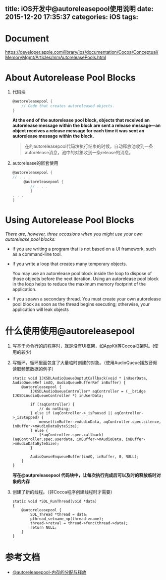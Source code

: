 title: iOS开发中@autoreleasepool使用说明
date: 2015-12-20 17:35:37
categories: iOS
tags:
---



# Document

https://developer.apple.com/library/ios/documentation/Cocoa/Conceptual/MemoryMgmt/Articles/mmAutoreleasePools.html

# About Autorelease Pool Blocks

1. 代码块

	``` objective-c
	@autoreleasepool {
	    // Code that creates autoreleased objects.
	}
	```
	
	**At the end of the autorelease pool block, objects that received an autorelease message within the block are sent a release message—an object receives a release message for each time it was sent an autorelease message within the block.**
	
	> 在的autoreleasepool代码块执行结束的时候，自动释放池收到一条autorelease消息，池中的对象收到一条release的消息。
	
2. autorelease的嵌套使用

	``` Objective-C
	@autoreleasepool {
    // . . .
   		 @autoreleasepool {
        	// . . .
    		}
    . . .
	}
	```
	
# Using Autorelease Pool Blocks	
*There are, however, three occasions when you might use your own autorelease pool blocks:*

- If you are writing a program that is not based on a UI framework, such as a command-line tool.

- If you write a loop that creates many temporary objects.

	You may use an autorelease pool block inside the loop to dispose of those objects before the next iteration. Using an autorelease pool block in the loop helps to reduce the maximum memory footprint of the application.

- If you spawn a secondary thread.
You must create your own autorelease pool block as soon as the thread begins executing; otherwise, your application will leak objects

# 什么使用使用@autoreleasepool



1. 写基于命令行的的程序时，就是没有UI框架，如AppKit等Cocoa框架时。(使用的较少)
2. 写循环，循环里面包含了大量临时创建的对象。（使用AudioQueue播放音频读取频繁数据的例子）

	``` 
	static void IJKSDLAudioQueueOuptutCallback(void * inUserData, AudioQueueRef inAQ, AudioQueueBufferRef inBuffer) {
	    @autoreleasepool {
	        IJKSDLAudioQueueController* aqController = (__bridge IJKSDLAudioQueueController *) inUserData;
	
	        if (!aqController) {
	            // do nothing;
	        } else if (aqController->_isPaused || aqController->_isStopped) {
	            memset(inBuffer->mAudioData, aqController.spec.silence, inBuffer->mAudioDataByteSize);
	        } else {
	            (*aqController.spec.callback)(aqController.spec.userdata, inBuffer->mAudioData, inBuffer->mAudioDataByteSize);
	        }
	
	        AudioQueueEnqueueBuffer(inAQ, inBuffer, 0, NULL);
	    }
	}
	```
	**写在@autpreleasepool 代码块中，让每次执行完成后可以及时的释放临时对象的内存**
3. 创建了新的线程。（非Cocoa程序创建线程时才需要）

	```
	static void *SDL_RunThread(void *data)
	{
	    @autoreleasepool {
	        SDL_Thread *thread = data;
	        pthread_setname_np(thread->name);
	        thread->retval = thread->func(thread->data);
	        return NULL;
	    }
	}
	```
	
# 参考文档

-  [@autoreleasepool-内存的分配与释放]( http://tutuge.me/2015/03/17/what-is-autoreleasepool/?utm_source=tuicool&utm_medium=referral)




  

  
	









